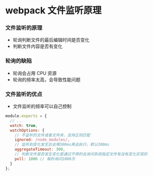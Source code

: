 # webpack 文件监听原理

### 文件监听的原理

- 轮询判断文件的最后编辑时间是否变化
- 判断文件内容是否有变化

### 轮询的缺陷

- 轮询会占用 CPU 资源
- 轮询的频率太高，会导致性能问题

### 文件监听的优点

- 文件监听的频率可以自己控制
```js
module.exports = {
  // ...
  watch: true,
  watchOptions: {
    // 不监听的文件或者文件夹，支持正则匹配
    ignored: /node_modules/,
    // 监听到变化发生后会等300ms再去执行，默认300ms
    aggregateTimeout: 300,
    // 判断文件是否发生变化是通过不停的去询问系统指定文件有没有变化实现的
    poll: 1000 // 每秒询问1000次
  }
};
```